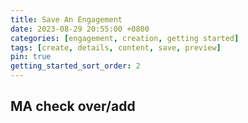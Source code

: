 ```yaml
---
title: Save An Engagement
date: 2023-08-29 20:55:00 +0800
categories: [engagement, creation, getting started]
tags: [create, details, content, save, preview] 
pin: true
getting_started_sort_order: 2
---
```


## MA check over/add
